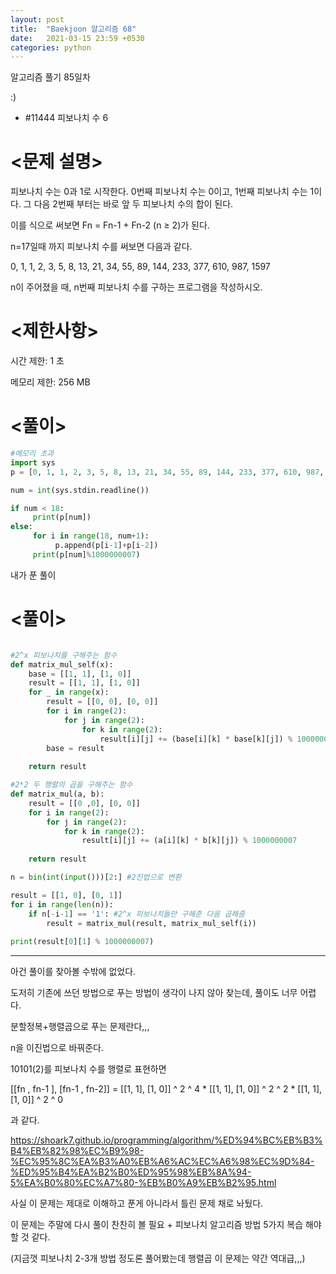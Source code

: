 ```yaml
---
layout: post
title:  "Baekjoon 알고리즘 68"
date:   2021-03-15 23:59 +0530
categories: python
---
```


알고리즘 풀기 85일차

:)

- #11444     피보나치 수 6

# <문제 설명>

피보나치 수는 0과 1로 시작한다. 0번째 피보나치 수는 0이고, 1번째 피보나치 수는 1이다. 그 다음 2번째 부터는 바로 앞 두 피보나치 수의 합이 된다.

이를 식으로 써보면 Fn = Fn-1 + Fn-2 (n ≥ 2)가 된다.

n=17일때 까지 피보나치 수를 써보면 다음과 같다.

0, 1, 1, 2, 3, 5, 8, 13, 21, 34, 55, 89, 144, 233, 377, 610, 987, 1597

n이 주어졌을 때, n번째 피보나치 수를 구하는 프로그램을 작성하시오.

# <제한사항>

시간 제한:  1 초

메모리 제한:  256 MB


# <풀이>

```python
#메모리 초과
import sys
p = [0, 1, 1, 2, 3, 5, 8, 13, 21, 34, 55, 89, 144, 233, 377, 610, 987, 1597]

num = int(sys.stdin.readline())

if num < 18:
     print(p[num])
else:
     for i in range(18, num+1):
          p.append(p[i-1]+p[i-2])
     print(p[num]%1000000007)

```

내가 푼 풀이

# <풀이>

```python

#2^x 피보나치를 구해주는 함수
def matrix_mul_self(x):
    base = [[1, 1], [1, 0]]
    result = [[1, 1], [1, 0]]
    for _ in range(x):
        result = [[0, 0], [0, 0]]
        for i in range(2):
            for j in range(2):
                for k in range(2):
                    result[i][j] += (base[i][k] * base[k][j]) % 1000000007
        base = result
        
    return result

#2*2 두 행렬의 곱을 구해주는 함수
def matrix_mul(a, b):
    result = [[0 ,0], [0, 0]]
    for i in range(2):
        for j in range(2):
            for k in range(2):
                result[i][j] += (a[i][k] * b[k][j]) % 1000000007
                
    return result

n = bin(int(input()))[2:] #2진법으로 변환

result = [[1, 0], [0, 1]]
for i in range(len(n)):
    if n[-i-1] == '1': #2^x 피보나치들만 구해준 다음 곱해줌
        result = matrix_mul(result, matrix_mul_self(i))
        
print(result[0][1] % 1000000007)

```

---

아건 풀이를 찾아볼 수밖에 없었다.

도저히 기존에 쓰던 방법으로 푸는 방법이 생각이 나지 않아 찾는데, 풀이도 너무 어렵다.

분할정복+행렬곱으로 푸는 문제란다,,,


n을 이진법으로 바꿔준다.

10101(2)를 피보나치 수를 행렬로 표현하면

[[fn , fn-1 ], [fn-1 , fn-2]] = [[1, 1], [1, 0]] ^ 2 ^ 4 * [[1, 1], [1, 0]] ^ 2 ^ 2 * [[1, 1], [1, 0]] ^ 2 ^ 0

과 같다.

https://shoark7.github.io/programming/algorithm/%ED%94%BC%EB%B3%B4%EB%82%98%EC%B9%98-%EC%95%8C%EA%B3%A0%EB%A6%AC%EC%A6%98%EC%9D%84-%ED%95%B4%EA%B2%B0%ED%95%98%EB%8A%94-5%EA%B0%80%EC%A7%80-%EB%B0%A9%EB%B2%95.html

사실 이 문제는 제대로 이해하고 푼게 아니라서 틀린 문제 채로 놔뒀다.

이 문제는 주말에 다시 풀이 찬찬히 볼 필요 + 피보나치 알고리즘 방법 5가지 복습 해야할 것 같다.

(지금껏 피보나치 2-3개 방법 정도론 풀어봤는데 행렬곱 이 문제는 약간 역대급,,,)